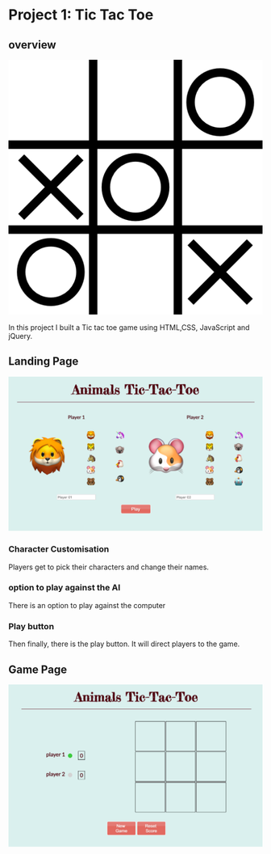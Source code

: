 # Project 1: Tic Tac Toe
## overview 



![alt text](Images/tic-tac-toe.png "Tic-Tac-Toe")

In this project I built a Tic tac toe game using HTML,CSS, JavaScript and jQuery. 







## Landing Page

![alt text](Images/landingpage.png "Tic-Tac-Toe")

### Character Customisation 
Players get to pick their characters and change their names.

### option to play against the AI
There is an option to play against the computer 

### Play button 
Then finally, there is the play button. It will direct players to the game. 


## Game Page 

![alt text](Images/game.png "Tic-Tac-Toe")
